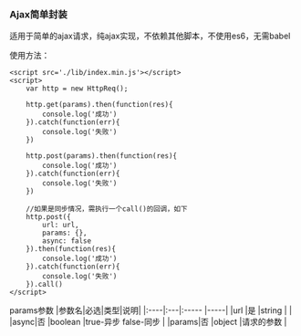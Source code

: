 ### Ajax简单封装

适用于简单的ajax请求，纯ajax实现，不依赖其他脚本，不使用es6，无需babel

使用方法：

```
<script src='./lib/index.min.js'></script>
<script>
    var http = new HttpReq();
    
    http.get(params).then(function(res){
        console.log('成功')   
    }).catch(function(err){
        console.log('失败')   
    })
    
    http.post(params).then(function(res){
        console.log('成功')   
    }).catch(function(err){
        console.log('失败')  
    })
    
    //如果是同步情况，需执行一个call()的回调，如下
    http.post({
        url: url,
        params: {},
        async: false
    }).then(function(res){
        console.log('成功')   
    }).catch(function(err){
        console.log('失败')  
    }).call()
</script>
```

params参数
|参数名|必选|类型|说明|
|:----|:---|:-----  |-----|
|url  |是  |string  |     |
|async|否  |boolean |true-异步 false-同步 |
|params|否 |object  |请求的参数 |